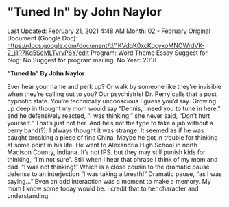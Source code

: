# "Tuned In" by John Naylor

Last Updated: February 21, 2021 4:48 AM
Month: 02 - February
Original Document (Google Doc): https://docs.google.com/document/d/1KVdqK0xcKqcyxoMNOWrdVK-2_j1R7Kq5SeMLTvrvP6Y/edit
Program: Word Theme Essay
Suggest for blog: No
Suggest for program mailing: No
Year: 2018

**“Tuned In” By John Naylor**

Ever hear your name and perk up? Or walk by someone like they’re invisible when they’re calling out to you? Our psychiatrist Dr. Perry calls that a post hypnotic state. You’re technically unconscious I guess you’d say. Growing up deep in thought my mom would say “Dennis, I need you to tune in here,” and he defensively reacted, “I was thinking.” she never said, “Don’t hurt yourself.” That’s just not her. And he’s not the type to take a jab without a perry band(?). I always thought it was strange. It seemed as if he was caught breaking a piece of fine China. Maybe he got in trouble for thinking at some point in his life. He went to Alexandria High School in north Madison County, Indiana. It’s not IPS. but they may still punish kids for thinking, “I’m not sure”. Still when I hear that phrase I think of my mom and dad. “I was not thinking!” Which is a close cousin to the dramatic pause defense to an interjection “I was taking a breath!” Dramatic pause, “as I was saying…” Even an odd interaction was a moment to make a memory. My mom I know some today would be. I credit that to her character and understanding.